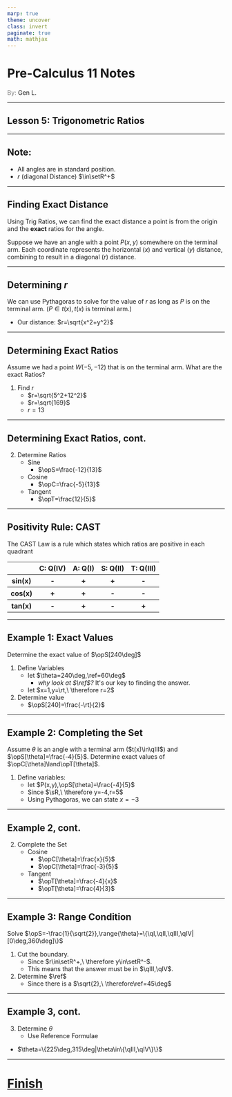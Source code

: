 ```yaml
---
marp: true
theme: uncover
class: invert
paginate: true
math: mathjax
---
```


$\newcommand{\deg}{^\circ}$

# <!--fit--> Pre-Calculus 11 Notes
<span style="color:grey">By:</span> Gen L.

<!--_footer: In partnership with Hyperion University, 2023-->

$\newcommand{\range}[1]{\mathcal{R}(#1)}$

---

$\newcommand{\opT}[1][\theta]{\mathcal{T}(#1)}$
$\newcommand{\opS}[1][\theta]{\mathcal{S}(#1)}$
$\newcommand{\opC}[1][\theta]{\mathcal{C}(#1)}$
$\newcommand{\ref}{\theta_\mathcal{R}}$

## Lesson 5: Trigonometric Ratios

$\newcommand{\qI}{\mathbb{Q}_\mathfrak{I}}$
$\newcommand{\qII}{\mathbb{Q}_\mathfrak{II}}$
$\newcommand{\qIII}{\mathbb{Q}_\mathfrak{III}}$
$\newcommand{\qIV}{\mathbb{Q}_\mathfrak{IV}}$

---

$\newcommand{\rt}{\sqrt{3}}$
$\newcommand{\setR}{\mathbb{R}}$
$\newcommand{\term}{t(x)}$
## Note:

* All angles are in standard position.
* $r$ (diagonal Distance) $\in\setR^+$
$\newcommand{\sR}[1][\theta]{\opS[#1]=\frac{y}{r}}$
$\newcommand{\cR}[1][\theta]{\opC[#1]=\frac{x}{r}}$
$\newcommand{\tR}[1][\theta]{\opT[#1]=\frac{y}{x}}$

---

## Finding Exact Distance

Using Trig Ratios, we can find the exact distance a point is from the origin and the **exact** ratios for the angle.

Suppose we have an angle with a point $P(x,y)$ somewhere on the terminal arm. Each coordinate represents the horizontal ($x$) and vertical ($y$) distance, combining to result in a diagonal ($r$) distance.

---

## Determining $r$

We can use Pythagoras to solve for the value of $r$ as long as $P$ is on the terminal arm. ($P\in t(x), t(x)$ is terminal arm.)

* Our distance: $r=\sqrt{x^2+y^2}$

---

## Determining Exact Ratios

Assume we had a point $W(-5,-12)$ that is on the terminal arm. What are the exact Ratios?

1) Find $r$
    * $r=\sqrt{5^2+12^2}$
    * $r=\sqrt{169}$
    * $r=13$

---

## Determining Exact Ratios, cont.

2) Determine Ratios
    * Sine
        * $\opS=\frac{-12}{13}$
    * Cosine
        * $\opC=\frac{-5}{13}$
    * Tangent
        * $\opT=\frac{12}{5}$
    
---

## Positivity Rule: CAST

The CAST Law is a rule which states which ratios are positive in each quadrant

<table>
    <tr>
        <th></th>
        <th>C: Q(IV)</th>
        <th>A: Q(I)</th>
        <th>S: Q(II)</th>
        <th>T: Q(III)</th>
    </tr>
    <tr>
        <th>sin(x)</th>
        <th>-</th>
        <th>+</th>
        <th>+</th>
        <th>-</th>
    </tr>
    <tr>
        <th>cos(x)</th>
        <th>+</th>
        <th>+</th>
        <th>-</th>
        <th>-</th>
    </tr>
    <tr>
        <th>tan(x)</th>
        <th>-</th>
        <th>+</th>
        <th>-</th>
        <th>+</th>
    </tr>
</table>

---

## Example 1: Exact Values

Determine the exact value of $\opS[240\deg]$

1) Define Variables
    * let $\theta=240\deg,\ref=60\deg$
        * *why look at $\ref$?* It's our key to finding the answer.
    * let $x=1,y=\rt,\  \therefore r=2$
2) Determine value
    * $\opS[240]=\frac{-\rt}{2}$

---

## Example 2: Completing the Set

Assume $\theta$ is an angle with a terminal arm ($t(x)\in\qIII$) and $\opS[\theta]=\frac{-4}{5}$. Determine exact values of $\opC[\theta]\land\opT[\theta]$.

1) Define variables:
    * let $P(x,y),\opS[\theta]=\frac{-4}{5}$
    * Since $\sR,\ \therefore y=-4,r=5$
    * Using Pythagoras, we can state $x=-3$
---

## Example 2, cont.

2) Complete the Set
    * Cosine
        * $\opC[\theta]=\frac{x}{5}$
        * $\opC[\theta]=\frac{-3}{5}$
    * Tangent
        * $\opT[\theta]=\frac{-4}{x}$
        * $\opT[\theta]=\frac{4}{3}$

---

## Example 3: Range Condition

Solve $\opS=-\frac{1}{\sqrt{2}},\range{\theta}=\{\qI,\qII,\qIII,\qIV|[0\deg,360\deg]\}$
1) Cut the boundary.
    * Since $r\in\setR^+,\ \therefore y\in\setR^-$.
    * This means that the answer must be in $\qIII,\qIV$.
2) Determine $\ref$
    * Since there is a $\sqrt{2},\ \therefore\ref=45\deg$

---

## Example 3, cont.
3) Determine $\theta$
    * Use Reference Formulae
* $\theta=\{225\deg,315\deg|\theta\in\{\qIII,\qIV\}\}$

---

# [Finish](../../../)